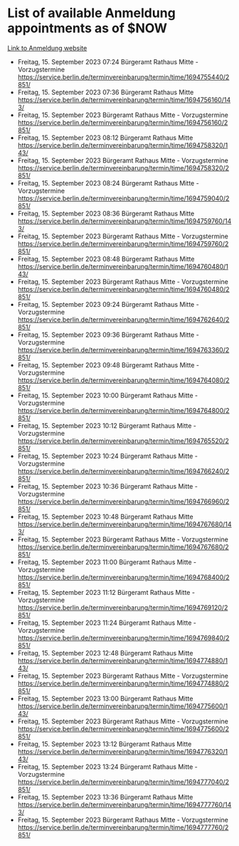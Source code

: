 # List of available Anmeldung appointments as of $NOW
[Link to Anmeldung website](https://service.berlin.de/terminvereinbarung/termin/tag.php?termin=1&anliegen[]=120686&dienstleisterlist=122210,122217,327316,122219,327312,122227,327314,122231,327346,122243,327348,122254,122252,329742,122260,329745,122262,329748,122271,327278,122273,327274,122277,327276,330436,122280,327294,122282,327290,122284,327292,122291,327270,122285,327266,122286,327264,122296,327268,150230,329760,122297,327286,122294,327284,122312,329763,122314,329775,122304,327330,122311,327334,122309,327332,317869,122281,327352,122279,329772,122283,122276,327324,122274,327326,122267,329766,122246,327318,122251,327320,122257,327322,122208,327298,122226,327300&herkunft=http%3A%2F%2Fservice.berlin.de%2Fdienstleistung%2F120686%2F)
- Freitag, 15. September 2023 07:24 Bürgeramt Rathaus Mitte - Vorzugstermine https://service.berlin.de/terminvereinbarung/termin/time/1694755440/2851/
- Freitag, 15. September 2023 07:36 Bürgeramt Rathaus Mitte https://service.berlin.de/terminvereinbarung/termin/time/1694756160/143/
- Freitag, 15. September 2023  Bürgeramt Rathaus Mitte - Vorzugstermine https://service.berlin.de/terminvereinbarung/termin/time/1694756160/2851/
- Freitag, 15. September 2023 08:12 Bürgeramt Rathaus Mitte https://service.berlin.de/terminvereinbarung/termin/time/1694758320/143/
- Freitag, 15. September 2023  Bürgeramt Rathaus Mitte - Vorzugstermine https://service.berlin.de/terminvereinbarung/termin/time/1694758320/2851/
- Freitag, 15. September 2023 08:24 Bürgeramt Rathaus Mitte - Vorzugstermine https://service.berlin.de/terminvereinbarung/termin/time/1694759040/2851/
- Freitag, 15. September 2023 08:36 Bürgeramt Rathaus Mitte https://service.berlin.de/terminvereinbarung/termin/time/1694759760/143/
- Freitag, 15. September 2023  Bürgeramt Rathaus Mitte - Vorzugstermine https://service.berlin.de/terminvereinbarung/termin/time/1694759760/2851/
- Freitag, 15. September 2023 08:48 Bürgeramt Rathaus Mitte https://service.berlin.de/terminvereinbarung/termin/time/1694760480/143/
- Freitag, 15. September 2023  Bürgeramt Rathaus Mitte - Vorzugstermine https://service.berlin.de/terminvereinbarung/termin/time/1694760480/2851/
- Freitag, 15. September 2023 09:24 Bürgeramt Rathaus Mitte - Vorzugstermine https://service.berlin.de/terminvereinbarung/termin/time/1694762640/2851/
- Freitag, 15. September 2023 09:36 Bürgeramt Rathaus Mitte - Vorzugstermine https://service.berlin.de/terminvereinbarung/termin/time/1694763360/2851/
- Freitag, 15. September 2023 09:48 Bürgeramt Rathaus Mitte - Vorzugstermine https://service.berlin.de/terminvereinbarung/termin/time/1694764080/2851/
- Freitag, 15. September 2023 10:00 Bürgeramt Rathaus Mitte - Vorzugstermine https://service.berlin.de/terminvereinbarung/termin/time/1694764800/2851/
- Freitag, 15. September 2023 10:12 Bürgeramt Rathaus Mitte - Vorzugstermine https://service.berlin.de/terminvereinbarung/termin/time/1694765520/2851/
- Freitag, 15. September 2023 10:24 Bürgeramt Rathaus Mitte - Vorzugstermine https://service.berlin.de/terminvereinbarung/termin/time/1694766240/2851/
- Freitag, 15. September 2023 10:36 Bürgeramt Rathaus Mitte - Vorzugstermine https://service.berlin.de/terminvereinbarung/termin/time/1694766960/2851/
- Freitag, 15. September 2023 10:48 Bürgeramt Rathaus Mitte https://service.berlin.de/terminvereinbarung/termin/time/1694767680/143/
- Freitag, 15. September 2023  Bürgeramt Rathaus Mitte - Vorzugstermine https://service.berlin.de/terminvereinbarung/termin/time/1694767680/2851/
- Freitag, 15. September 2023 11:00 Bürgeramt Rathaus Mitte - Vorzugstermine https://service.berlin.de/terminvereinbarung/termin/time/1694768400/2851/
- Freitag, 15. September 2023 11:12 Bürgeramt Rathaus Mitte - Vorzugstermine https://service.berlin.de/terminvereinbarung/termin/time/1694769120/2851/
- Freitag, 15. September 2023 11:24 Bürgeramt Rathaus Mitte - Vorzugstermine https://service.berlin.de/terminvereinbarung/termin/time/1694769840/2851/
- Freitag, 15. September 2023 12:48 Bürgeramt Rathaus Mitte https://service.berlin.de/terminvereinbarung/termin/time/1694774880/143/
- Freitag, 15. September 2023  Bürgeramt Rathaus Mitte - Vorzugstermine https://service.berlin.de/terminvereinbarung/termin/time/1694774880/2851/
- Freitag, 15. September 2023 13:00 Bürgeramt Rathaus Mitte https://service.berlin.de/terminvereinbarung/termin/time/1694775600/143/
- Freitag, 15. September 2023  Bürgeramt Rathaus Mitte - Vorzugstermine https://service.berlin.de/terminvereinbarung/termin/time/1694775600/2851/
- Freitag, 15. September 2023 13:12 Bürgeramt Rathaus Mitte https://service.berlin.de/terminvereinbarung/termin/time/1694776320/143/
- Freitag, 15. September 2023 13:24 Bürgeramt Rathaus Mitte - Vorzugstermine https://service.berlin.de/terminvereinbarung/termin/time/1694777040/2851/
- Freitag, 15. September 2023 13:36 Bürgeramt Rathaus Mitte https://service.berlin.de/terminvereinbarung/termin/time/1694777760/143/
- Freitag, 15. September 2023  Bürgeramt Rathaus Mitte - Vorzugstermine https://service.berlin.de/terminvereinbarung/termin/time/1694777760/2851/
